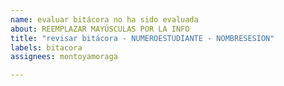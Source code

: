 ```yaml
---
name: evaluar bitácora no ha sido evaluada
about: REEMPLAZAR MAYÚSCULAS POR LA INFO
title: "revisar bitácora - NUMEROESTUDIANTE - NOMBRESESION"
labels: bitacora
assignees: montoyamoraga

---
```


